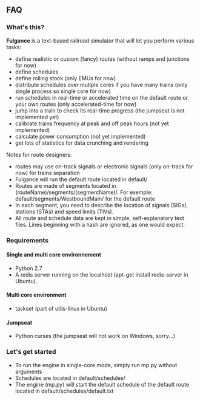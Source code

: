 ## FAQ 
### What's this?
**Fulgance** is a text-based railroad simulator that will let you perform various tasks:
- define realistic or custom (fancy) routes (without ramps and junctions for now)
- define schedules
- define rolling stock (only EMUs for now)
- distribute schedules over mutiple cores if you have many trains (only single process so single core for now)
- run schedules in real-time or accelerated time on the default route or your own routes (only accelerated-time for now)
- jump into a train to check its real-time progress (the jumpseat is not implemented yet)
- calibrate trains frequency at peak and off peak hours (not yet implemented)
- calculate power consumption (not yet implemented)
- get lots of statistics for data crunching and rendering

Notes for route designers:
- routes may use on-track signals or electronic signals (only on-track for now) for trains separation
- Fulgance will run the default route located in default/ 
- Routes are made of segments located in (routeName)/segments/(segmentName)/. For exemple: default/segments/WestboundMain/ for the default route
- In each segment, you need to describe the location of signals (SIGs), stations (STAs) and speed limits (TIVs). 
- All route and schedule data are kept in simple, self-explanatory text files. Lines beginning with a hash are ignored, as one would expect.

### Requirements
#### Single and multi core environnement
- Python 2.7
- A redis server running on the localhost (apt-get install redis-server in Ubuntu). 
#### Multi core environment
- taskset (part of utils-linux in Ubuntu)
#### Jumpseat
- Python curses (the jumpseat will not work on Windows, sorry...)

### Let's get started
- To run the engine in single-core mode, simply run mp.py without arguments
- Schedules are located in default/schedules/
- The engine (mp.py) will start the default schedule of the default route located in default/schedules/default.txt
